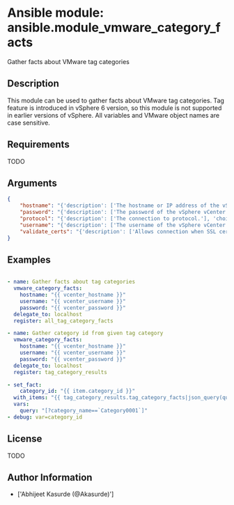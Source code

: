 # Ansible module: ansible.module_vmware_category_facts


Gather facts about VMware tag categories

## Description

This module can be used to gather facts about VMware tag categories.
Tag feature is introduced in vSphere 6 version, so this module is not supported in earlier versions of vSphere.
All variables and VMware object names are case sensitive.

## Requirements

TODO

## Arguments

``` json
{
    "hostname": "{'description': ['The hostname or IP address of the vSphere vCenter server.', 'If the value is not specified in the task, the value of environment variable C(VMWARE_HOST) will be used instead.'], 'required': False}",
    "password": "{'description': ['The password of the vSphere vCenter server.', 'If the value is not specified in the task, the value of environment variable C(VMWARE_PASSWORD) will be used instead.'], 'required': False, 'aliases': ['pass', 'pwd']}",
    "protocol": "{'description': ['The connection to protocol.'], 'choices': ['https', 'http'], 'default': 'https', 'required': False}",
    "username": "{'description': ['The username of the vSphere vCenter server.', 'If the value is not specified in the task, the value of environment variable C(VMWARE_USER) will be used instead.'], 'aliases': ['user', 'admin']}",
    "validate_certs": "{'description': ['Allows connection when SSL certificates are not valid. Set to C(false) when certificates are not trusted.', 'If the value is not specified in the task, the value of environment variable C(VMWARE_VALIDATE_CERTS) will be used instead.'], 'default': True, 'type': 'bool', 'required': False}",
}
```

## Examples


``` yaml

- name: Gather facts about tag categories
  vmware_category_facts:
    hostname: "{{ vcenter_hostname }}"
    username: "{{ vcenter_username }}"
    password: "{{ vcenter_password }}"
  delegate_to: localhost
  register: all_tag_category_facts

- name: Gather category id from given tag category
  vmware_category_facts:
    hostname: "{{ vcenter_hostname }}"
    username: "{{ vcenter_username }}"
    password: "{{ vcenter_password }}"
  delegate_to: localhost
  register: tag_category_results

- set_fact:
    category_id: "{{ item.category_id }}"
  with_items: "{{ tag_category_results.tag_category_facts|json_query(query) }}"
  vars:
    query: "[?category_name==`Category0001`]"
- debug: var=category_id


```

## License

TODO

## Author Information
  - ['Abhijeet Kasurde (@Akasurde)']
